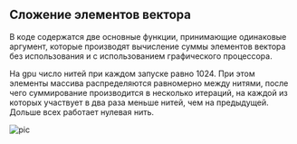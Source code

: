 
## Сложение элементов вектора


В коде содержатся две основные функции, принимающие одинаковые аргумент, которые производят вычисление суммы элементов вектора без использования и с использованием графического процессора.

На gpu число нитей при каждом запуске равно 1024. При этом элементы массива распределяются равномерно между нитями, после чего суммирование производится в несколько итераций, на каждой из которых участвует в два раза меньше нитей, чем на предыдущей. Дольше всех работает нулевая нить.



![pic](https://github.com/MariaShaiina/hpc-2022/blob/8c02926d1a514ed57048ccb3f9548cd162791dd0/Lab2_VectorSum/img.png)
